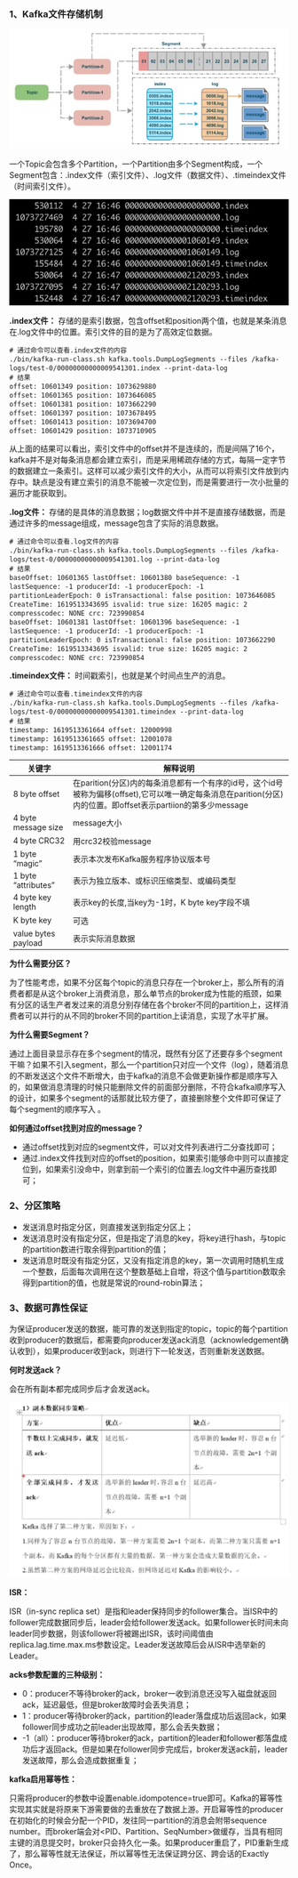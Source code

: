 ### 1、Kafka文件存储机制

![img](./resource/4-2-1.jpg)

一个Topic会包含多个Partition，一个Partition由多个Segment构成，一个Segment包含：.index文件（索引文件）、.log文件（数据文件）、.timeindex文件（时间索引文件）。

![img](./resource/4-2-2.jpg)

**.index文件：** 存储的是索引数据，包含offset和position两个值，也就是某条消息在.log文件中的位置。索引文件的目的是为了高效定位数据。 

```
# 通过命令可以查看.index文件的内容
./bin/kafka-run-class.sh kafka.tools.DumpLogSegments --files /kafka-logs/test-0/00000000000009541301.index --print-data-log
# 结果
offset: 10601349 position: 1073629880
offset: 10601365 position: 1073646085
offset: 10601381 position: 1073662290
offset: 10601397 position: 1073678495
offset: 10601413 position: 1073694700
offset: 10601429 position: 1073710905
```

从上面的结果可以看出，索引文件中的offset并不是连续的，而是间隔了16个，kafka并不是对每条消息都会建立索引，而是采用稀疏存储的方式，每隔一定字节的数据建立一条索引。这样可以减少索引文件的大小，从而可以将索引文件放到内存中。缺点是没有建立索引的消息不能被一次定位到，而是需要进行一次小批量的遍历才能获取到。

**.log文件：** 存储的是具体的消息数据；log数据文件中并不是直接存储数据，而是通过许多的message组成，message包含了实际的消息数据。

```
# 通过命令可以查看.log文件的内容
./bin/kafka-run-class.sh kafka.tools.DumpLogSegments --files /kafka-logs/test-0/00000000000009541301.log --print-data-log
# 结果
baseOffset: 10601365 lastOffset: 10601380 baseSequence: -1 lastSequence: -1 producerId: -1 producerEpoch: -1 partitionLeaderEpoch: 0 isTransactional: false position: 1073646085 CreateTime: 1619513343695 isvalid: true size: 16205 magic: 2 compresscodec: NONE crc: 723990854
baseOffset: 10601381 lastOffset: 10601396 baseSequence: -1 lastSequence: -1 producerId: -1 producerEpoch: -1 partitionLeaderEpoch: 0 isTransactional: false position: 1073662290 CreateTime: 1619513343695 isvalid: true size: 16205 magic: 2 compresscodec: NONE crc: 723990854
```

**.timeindex文件：** 时间戳索引，也就是某个时间点生产的消息。

```
# 通过命令可以查看.timeindex文件的内容
./bin/kafka-run-class.sh kafka.tools.DumpLogSegments --files /kafka-logs/test-0/00000000000009541301.timeindex --print-data-log
# 结果
timestamp: 1619513361664 offset: 12000998
timestamp: 1619513361665 offset: 12001078
timestamp: 1619513361666 offset: 12001174
```

| 关键字              | 解释说明                                                     |
| ------------------- | ------------------------------------------------------------ |
| 8 byte offset       | 在parition(分区)内的每条消息都有一个有序的id号，这个id号被称为偏移(offset),它可以唯一确定每条消息在parition(分区)内的位置。即offset表示partiion的第多少message |
| 4 byte message size | message大小                                                  |
| 4 byte CRC32        | 用crc32校验message                                           |
| 1 byte “magic”      | 表示本次发布Kafka服务程序协议版本号                          |
| 1 byte “attributes” | 表示为独立版本、或标识压缩类型、或编码类型                   |
| 4 byte key length   | 表示key的长度,当key为-1时，K byte key字段不填                |
| K byte key          | 可选                                                         |
| value bytes payload | 表示实际消息数据                                             |

**为什么需要分区？** 

为了性能考虑，如果不分区每个topic的消息只存在一个broker上，那么所有的消费者都是从这个broker上消费消息，那么单节点的broker成为性能的瓶颈，如果有分区的话生产者发过来的消息分别存储在各个broker不同的partition上，这样消费者可以并行的从不同的broker不同的partition上读消息，实现了水平扩展。 

**为什么需要Segment？** 

通过上面目录显示存在多个segment的情况，既然有分区了还要存多个segment干嘛？如果不引入segment，那么一个partition只对应一个文件（log），随着消息的不断发送这个文件不断增大，由于kafka的消息不会做更新操作都是顺序写入的，如果做消息清理的时候只能删除文件的前面部分删除，不符合kafka顺序写入的设计，如果多个segment的话那就比较方便了，直接删除整个文件即可保证了每个segment的顺序写入 。

**如何通过offset找到对应的message？** 

- 通过offset找到对应的segment文件，可以对文件列表进行二分查找即可；
- 通过.index文件找到对应的offset的position，如果索引能够命中则可以直接定位到，如果索引没命中，则拿到前一个索引的位置去.log文件中遍历查找即可；

### 2、分区策略

- 发送消息时指定分区，则直接发送到指定分区上；
- 发送消息时没有指定分区，但是指定了消息的key，将key进行hash，与topic的partition数进行取余得到partition的值；
- 发送消息时既没有指定分区，又没有指定消息的key，第一次调用时随机生成一个整数，后面每次调用在这个整数基础上自增，将这个值与partition数取余得到partition的值，也就是常说的round-robin算法；

### 3、数据可靠性保证

为保证producer发送的数据，能可靠的发送到指定的topic，topic的每个partition收到producer的数据后，都需要向producer发送ack消息（acknowledgement确认收到），如果producer收到ack，则进行下一轮发送，否则重新发送数据。

**何时发送ack？** 

会在所有副本都完成同步后才会发送ack。

![img](./resource/4-2-3.jpg)

**ISR：** 

ISR（in-sync replica set）是指和leader保持同步的follower集合。当ISR中的follower完成数据同步后，leader会给follower发送ack。如果follower长时间未向leader同步数据，则该follower将被踢出ISR，该时间阈值由replica.lag.time.max.ms参数设定。Leader发送故障后会从ISR中选举新的Leader。

**acks参数配置的三种级别：** 

- 0：producer不等待broker的ack，broker一收到消息还没写入磁盘就返回ack，延迟最低，但是broker故障时会丢失消息；
- 1：producer等待broker的ack，partition的leader落盘成功后返回ack，如果follower同步成功之前leader出现故障，那么会丢失数据；
- -1（all）：producer等待broker的ack，partition的leader和follower都落盘成功后才返回ack。但是如果在follower同步完成后，broker发送ack前，leader发送故障，那么会造成数据重复；

**kafka启用幂等性：** 

只需将producer的参数中设置enable.idompotence=true即可。Kafka的幂等性实现其实就是将原来下游需要做的去重放在了数据上游。开启幂等性的producer在初始化的时候会分配一个PID，发往同一partition的消息会附带sequence number。而broker端会对<PID、Partition、SeqNumber>做缓存，当具有相同主键的消息提交时，broker只会持久化一条。如果producer重启了，PID重新生成了，那么幂等性就无法保证，所以幂等性无法保证跨分区、跨会话的Exactly Once。